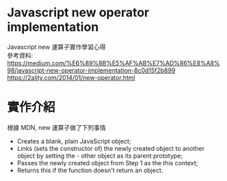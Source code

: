 # Javascript new operator implementation

Javascript new 運算子實作學習心得 <br>
參考資料: <br>
https://medium.com/%E6%89%8B%E5%AF%AB%E7%AD%86%E8%A8%98/javascript-new-operator-implementation-8c0d15f2b899 <br>
https://2ality.com/2014/01/new-operator.html <br>

# 實作介紹

根據 MDN, new 運算子做了下列事情

-  Creates a blank, plain JavaScript object;
-  Links (sets the constructor of) the newly created object to another object by setting the - other object as its parent prototype;
-  Passes the newly created object from Step 1 as the this context;
-  Returns this if the function doesn't return an object.

